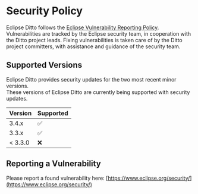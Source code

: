 # Security Policy

Eclipse Ditto follows the [Eclipse Vulnerability Reporting Policy](https://www.eclipse.org/security/policy.php). Vulnerabilities are tracked by the Eclipse security team, in cooperation with the Ditto project leads. Fixing vulnerabilities is taken care of by the Ditto project committers, with assistance and guidance of the security team.

## Supported Versions

Eclipse Ditto provides security updates for the two most recent minor versions.  
These versions of Eclipse Ditto are currently being supported with security updates.

| Version | Supported          |
|---------| ------------------ |
| 3.4.x   | :white_check_mark: |
| 3.3.x   | :white_check_mark: |
| < 3.3.0 | :x:                |

## Reporting a Vulnerability

Please report a found vulnerability here: [https://www.eclipse.org/security/](https://www.eclipse.org/security/)

